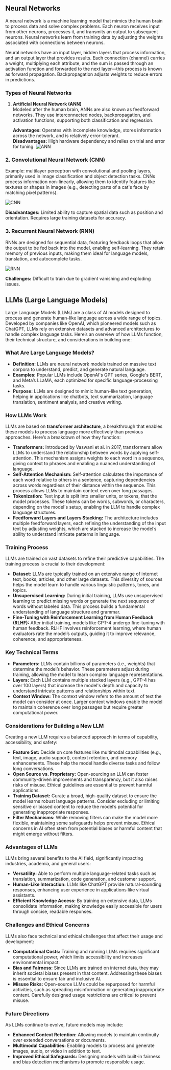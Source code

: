 
## Neural Networks

A neural network is a machine learning model that mimics the human brain to process data and solve complex problems. Each neuron receives input from other neurons, processes it, and transmits an output to subsequent neurons. Neural networks learn from training data by adjusting the weights associated with connections between neurons.

Neural networks have an input layer, hidden layers that process information, and an output layer that provides results. Each connection (channel) carries a weight, multiplying each attribute, and the sum is passed through an activation function and forwarded to the next layer—this process is known as forward propagation. Backpropagation adjusts weights to reduce errors in predictions.

### Types of Neural Networks

1. **Artificial Neural Network (ANN)**  
   Modeled after the human brain, ANNs are also known as feedforward networks. They use interconnected nodes, backpropagation, and activation functions, supporting both classification and regression.
   


   **Advantages:** Operates with incomplete knowledge, stores information across the network, and is relatively error-tolerant.  
   **Disadvantages:** High hardware dependency and relies on trial and error for tuning.
   ![ANN](https://github.com/user-attachments/assets/8996e0d0-4c87-45eb-ba03-ce591d6ba6b8)

### 2. Convolutional Neural Network (CNN)

Example: multilayer perceptron with convolutional and pooling layers, primarily used in image classification and object detection tasks. CNNs process information non-linearly, allowing them to identify features like textures or shapes in images (e.g., detecting parts of a cat's face by matching pixel patterns).

![CNN](https://github.com/user-attachments/assets/62eb14fe-0c8e-434a-8066-265a26679652)


**Disadvantages:** Limited ability to capture spatial data such as position and orientation. Requires large training datasets for accuracy.

### 3. Recurrent Neural Network (RNN)

RNNs are designed for sequential data, featuring feedback loops that allow the output to be fed back into the model, enabling self-learning. They retain memory of previous inputs, making them ideal for language models, translation, and autocomplete tasks.

![RNN](https://github.com/user-attachments/assets/8c3110a3-c7d9-4c45-8d63-fbe3c7b6047a)


**Challenges:** Difficult to train due to gradient vanishing and exploding issues.

## LLMs (Large Language Models)

Large Language Models (LLMs) are a class of AI models designed to process and generate human-like language across a wide range of topics. Developed by companies like OpenAI, which pioneered models such as ChatGPT, LLMs rely on extensive datasets and advanced architectures to handle complex language tasks. Here’s an overview of how LLMs function, their technical structure, and considerations in building one:

### What Are Large Language Models?

- **Definition:** LLMs are neural network models trained on massive text corpora to understand, predict, and generate natural language.
- **Examples:** Popular LLMs include OpenAI's GPT series, Google's BERT, and Meta’s LLaMA, each optimized for specific language-processing tasks.
- **Purpose:** LLMs are designed to mimic human-like text generation, helping in applications like chatbots, text summarization, language translation, sentiment analysis, and creative writing.

### How LLMs Work

LLMs are based on **transformer architecture**, a breakthrough that enables these models to process language more effectively than previous approaches. Here’s a breakdown of how they function:

- **Transformers:** Introduced by Vaswani et al. in 2017, transformers allow LLMs to understand the relationship between words by applying self-attention. This mechanism assigns weights to each word in a sequence, giving context to phrases and enabling a nuanced understanding of language.
- **Self-Attention Mechanism:** Self-attention calculates the importance of each word relative to others in a sentence, capturing dependencies across words regardless of their distance within the sequence. This process allows LLMs to maintain context even over long passages.
- **Tokenization:** Text input is split into smaller units, or tokens, that the model processes. These tokens can be words, subwords, or characters, depending on the model's setup, enabling the LLM to handle complex language structures.
- **Feedforward Layers and Layers Stacking:** The architecture includes multiple feedforward layers, each refining the understanding of the input text by adjusting weights, which are stacked to increase the model’s ability to understand intricate patterns in language.

### Training Process

LLMs are trained on vast datasets to refine their predictive capabilities. The training process is crucial to their development:

- **Dataset:** LLMs are typically trained on an extensive range of internet text, books, articles, and other large datasets. This diversity of sources helps the model learn to handle various linguistic patterns, tones, and topics.
- **Unsupervised Learning:** During initial training, LLMs use unsupervised learning to predict missing words or generate the next sequence of words without labeled data. This process builds a fundamental understanding of language structure and grammar.
- **Fine-Tuning with Reinforcement Learning from Human Feedback (RLHF):** After initial training, models like GPT-4 undergo fine-tuning with human feedback. RLHF involves reinforcement learning, where human evaluators rate the model’s outputs, guiding it to improve relevance, coherence, and appropriateness.

### Key Technical Terms

- **Parameters:** LLMs contain billions of parameters (i.e., weights) that determine the model’s behavior. These parameters adjust during training, allowing the model to learn complex language representations.
- **Layers:** Each LLM contains multiple stacked layers (e.g., GPT-4 has over 100 layers) that increase the model's depth and capacity to understand intricate patterns and relationships within text.
- **Context Window:** The context window refers to the amount of text the model can consider at once. Larger context windows enable the model to maintain coherence over long passages but require greater computational power.

### Considerations for Building a New LLM

Creating a new LLM requires a balanced approach in terms of capability, accessibility, and safety:

- **Feature Set:** Decide on core features like multimodal capabilities (e.g., text, image, audio support), context retention, and memory enhancements. These help the model handle diverse tasks and follow long conversations.
- **Open Source vs. Proprietary:** Open-sourcing an LLM can foster community-driven improvements and transparency, but it also raises risks of misuse. Ethical guidelines are essential to prevent harmful applications.
- **Training Dataset:** Curate a broad, high-quality dataset to ensure the model learns robust language patterns. Consider excluding or limiting sensitive or biased content to reduce the model’s potential for generating inappropriate responses.
- **Filter Mechanisms:** While removing filters can make the model more flexible, maintaining some safeguards helps prevent misuse. Ethical concerns in AI often stem from potential biases or harmful content that might emerge without filters.

### Advantages of LLMs

LLMs bring several benefits to the AI field, significantly impacting industries, academia, and general users:

- **Versatility:** Able to perform multiple language-related tasks such as translation, summarization, code generation, and customer support.
- **Human-Like Interaction:** LLMs like ChatGPT provide natural-sounding responses, enhancing user experience in applications like virtual assistants.
- **Efficient Knowledge Access:** By training on extensive data, LLMs consolidate information, making knowledge easily accessible for users through concise, readable responses.

### Challenges and Ethical Concerns

LLMs also face technical and ethical challenges that affect their usage and development:

- **Computational Costs:** Training and running LLMs requires significant computational power, which limits accessibility and increases environmental impact.
- **Bias and Fairness:** Since LLMs are trained on internet data, they may inherit societal biases present in that content. Addressing these biases is essential to ensure fair and inclusive AI.
- **Misuse Risks:** Open-source LLMs could be repurposed for harmful activities, such as spreading misinformation or generating inappropriate content. Carefully designed usage restrictions are critical to prevent misuse.

### Future Directions

As LLMs continue to evolve, future models may include:

- **Enhanced Context Retention:** Allowing models to maintain continuity over extended conversations or documents.
- **Multimodal Capabilities:** Enabling models to process and generate images, audio, or video in addition to text.
- **Improved Ethical Safeguards:** Designing models with built-in fairness and bias detection mechanisms to promote responsible usage.
